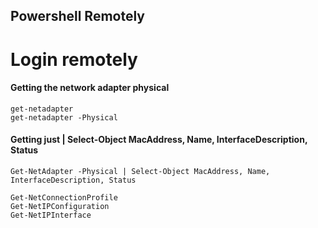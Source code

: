 ## Powershell Remotely

# Login remotely

#### Getting the network adapter physical
````
get-netadapter
get-netadapter -Physical
````

#### Getting just | Select-Object MacAddress, Name, InterfaceDescription, Status
````
Get-NetAdapter -Physical | Select-Object MacAddress, Name, InterfaceDescription, Status
````


````
Get-NetConnectionProfile
Get-NetIPConfiguration
Get-NetIPInterface
````

